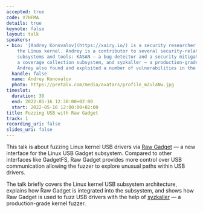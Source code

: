 ```yaml
---
accepted: true
code: V7HFMA
details: true
keynote: false
layout: talk
speakers:
- bio: '[Andrey Konovalov](https://xairy.io/) is a security researcher focusing on
    the Linux kernel. Andrey is a contributor to several security-related Linux kernel
    subsystems and tools: KASAN — a bug detector and a security mitigation, KCOV —
    a coverage collection subsystem, and syzkaller — a production-grade kernel fuzzer.
    Andrey also found and exploited a number of vulnerabilities in the Linux kernel.'
  handle: false
  name: Andrey Konovalov
  photo: https://pretalx.com/media/avatars/profile_mZulaNw.jpg
timeslot:
  duration: 30
  end: 2022-05-16 12:30:00+02:00
  start: 2022-05-16 12:00:00+02:00
title: Fuzzing USB with Raw Gadget
track: 1
recording_uri: false
slides_uri: false
---
```


This talk is about fuzzing Linux kernel USB drivers via [Raw Gadget](https://github.com/xairy/raw-gadget) — a new interface for the Linux USB Gadget subsystem.
Compared to other interfaces like GadgetFS, Raw Gadget provides more control over USB communication allowing the fuzzer to explore unusual paths within USB drivers.

The talk briefly covers the Linux kernel USB subsystem architecture, explains how Raw Gadget is integrated into the subsystem, and shows how Raw Gadget is used to fuzz USB drivers with the help of [syzkaller](https://github.com/google/syzkaller) — a production-grade kernel fuzzer.